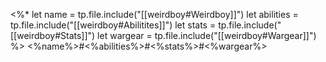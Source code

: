 <%*
  let name = tp.file.include("[[weirdboy#Weirdboy]]")
  let abilities = tp.file.include("[[weirdboy#Abilitites]]")
  let stats = tp.file.include("[[weirdboy#Stats]]")
  let wargear = tp.file.include("[[weirdboy#Wargear]]")
%>
<%name%>#<%abilities%>#<%stats%>#<%wargear%>